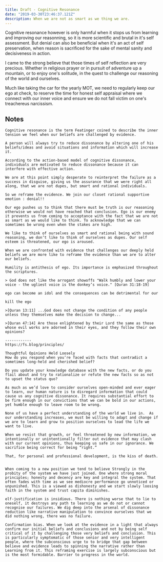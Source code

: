 ```yaml
---
title: Draft - Cognitive Resonance
date: "2019-03-30T23:46:37.121Z"
description: When we are not as smart as we thing we are.
---
```



Cognitive resonance however is only harmful when it stops us from learning and improving our reasonning, so it is more scientific and brutal in it's self assessment. But denial can also be beneficial when it's an act of self preservation, when reason is sacrificed for the sake of mental sanity and decisiveness in action.

I came to the strong believe that those times of self reflection are very precious. Whether in religious prayer or in pursuit of adventure up a mountain, or to enjoy one's solitude, in the quest to challenge our reasoning of the world and ourselves. 

Much like taking the car for the yearly MOT, we need to regularly keep our ego at check, to reserve the time for honest self appraisal where we connect with our inner voice and ensure we do not fall victim on one's treachereus narcissism.

## Notes
```
Cognitive resonance is the term Featinger coined to describe the inner tension we feel when our beliefs are challenged by evidence.

A person will always try to reduce dissonance by altering one of his beliefs/ideas and avoid situations and information which will increase it.

According to the action-based model of cognitive dissonance, individuals are motivated to reduce dissonance because it can interfere with effective action.

We are at this point simply desperate to reinterpret the failure as a success in disguise, giving us the assurance that we were right all along, that we are not dupes, but smart and rational individuals.

So we reframe the evidence. We join our closet rational supportive emotion : denial!!

Our ego pushes us to think that there must be truth is our reasoning otherwise we would not have reached that conclusion. Ego is our enemy it prevents us from coming to acceptance with the fact that we are not as smart as we would like to think. To acknowledge that we can sometimes be wrong even when the stakes are high.

We like to think of ourselves as smart and rational being with sound reasoning, we don’t like to think of ourselves as dupes. Our self esteem is threatened, our ego is aroused.

When we are confronted with evidence that challenges our deeply held beliefs we are more like to reframe the evidence than we are to alter our beliefs.

Humility is antithesis of ego. Its importance is emphasized throughout the scriptures. 

> God does not like the arrogant showoffs "Walk humbly and lower your voice - the ugliest voice is the donkey’s voice." [Quran 31:18-19]

ego can become an idol and the consequences can be detrimental for our 

kill the ego

>[Quran 13:11] ...God does not change the condition of any people unless they themselves make the decision to change...

>[Quran 47:14] Are those enlightened by their Lord the same as those whose evil works are adorned in their eyes, and they follow their own opinions?

------------
https://fs.blog/principles/

Thoughtful Opinions Held Loosely
How do you respond when you’re faced with facts that contradict a sometimes long-held and cherished belief?

Do you update your knowledge database with the new facts, or do you flail about and try to rationalize or refute the new facts so as not to upset the status quo?

As much as we’d love to consider ourselves open-minded and ever eager to learn, our human nature is to disregard information that could cause us any cognitive dissonance. It requires substantial effort to be firm enough in our convictions that we can be bold in our actions, yet humble enough to leave room to be wrong.

None of us have a perfect understanding of the world we live in.  As our understanding increases, we must be willing to adapt and change if we are to learn and grow to position ourselves to lead the life we want to live.

When we resist that growth, or feel threatened by new information, we intentionally or unintentionally filter out evidence that may clash with our current opinions, thus keeping us safe in our ignorance. We sacrifice being correct for being “right.”

That, for personal and professional development, is the kiss of death.

```


```

When coming to a new position we tend to believe Strongly in the probity of the system we have just joined. One where strong moral principles; honesty and decency are key and integral the system. That often fades with time as we see mediocre performance go unnoticed or unpunished. This is a viewed as dishonesty and we start slowly loosing faith in the system and trust capita diminishes.

elf-justification is insidious. There is nothing worse that to lie to oneself, it destroys any path to learning as we do not or cannot recognise our failures. We dig deep into the arsenal of dissonance reduction like narrative manipulation to convince ourselves that we did nothing wrong, there was no failure.

Confirmation bias. When we look at the evidence in a light that always confirm our initial beliefs and conclusions and not by being self critical of it by challenging those very beliefs and conclusion. This is particularly symptomatic of those senior and very intelligent people, where the subconscious urge to to bridge that gap between believe and evidence leads to spinning the narrative rather than Learning from it. This reframing exercise is largely subconscious but is the most formidable. Barrier to progress in the world.

```


